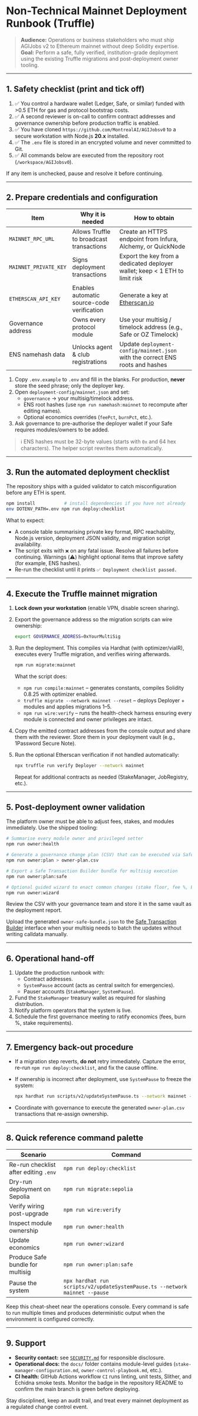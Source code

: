 # Non-Technical Mainnet Deployment Runbook (Truffle)

> **Audience:** Operations or business stakeholders who must ship AGIJobs v2 to Ethereum mainnet without deep Solidity expertise.
> **Goal:** Perform a safe, fully verified, institution-grade deployment using the existing Truffle migrations and post-deployment owner tooling.

---

## 1. Safety checklist (print and tick off)

1. ✅ You control a hardware wallet (Ledger, Safe, or similar) funded with >0.5 ETH for gas and protocol bootstrap costs.
2. ✅ A second reviewer is on-call to confirm contract addresses and governance ownership before production traffic is enabled.
3. ✅ You have cloned `https://github.com/MontrealAI/AGIJobsv0` to a secure workstation with Node.js **20.x** installed.
4. ✅ The `.env` file is stored in an encrypted volume and never committed to Git.
5. ✅ All commands below are executed from the repository root (`/workspace/AGIJobsv0`).

If any item is unchecked, pause and resolve it before continuing.

---

## 2. Prepare credentials and configuration

| Item | Why it is needed | How to obtain |
| --- | --- | --- |
| `MAINNET_RPC_URL` | Allows Truffle to broadcast transactions | Create an HTTPS endpoint from Infura, Alchemy, or QuickNode |
| `MAINNET_PRIVATE_KEY` | Signs deployment transactions | Export the key from a dedicated deployer wallet; keep < 1 ETH to limit risk |
| `ETHERSCAN_API_KEY` | Enables automatic source-code verification | Generate a key at [Etherscan.io](https://etherscan.io/myapikey) |
| Governance address | Owns every protocol module | Use your multisig / timelock address (e.g., Safe or OZ Timelock) |
| ENS namehash data | Unlocks agent & club registrations | Update `deployment-config/mainnet.json` with the correct ENS roots and hashes |

1. Copy `.env.example` to `.env` and fill in the blanks. For production, **never** store the seed phrase; only the deployer key.
2. Open `deployment-config/mainnet.json` and set:
   - `governance` → your multisig/timelock address.
   - ENS root hashes (use `npm run namehash:mainnet` to recompute after editing names).
   - Optional economics overrides (`feePct`, `burnPct`, etc.).
3. Ask governance to pre-authorise the deployer wallet if your Safe requires modules/owners to be added.

> ℹ️ ENS hashes must be 32-byte values (starts with `0x` and 64 hex characters). The helper script rewrites them automatically.

---

## 3. Run the automated deployment checklist

The repository ships with a guided validator to catch misconfiguration before any ETH is spent.

```bash
npm install           # install dependencies if you have not already
env DOTENV_PATH=.env npm run deploy:checklist
```

What to expect:

- A console table summarising private key format, RPC reachability, Node.js version, deployment JSON validity, and migration script availability.
- The script exits with `❌` on any fatal issue. Resolve all failures before continuing. Warnings (⚠️) highlight optional items that improve safety (for example, ENS hashes).
- Re-run the checklist until it prints `✅ Deployment checklist passed.`

---

## 4. Execute the Truffle mainnet migration

1. **Lock down your workstation** (enable VPN, disable screen sharing).
2. Export the governance address so the migration scripts can wire ownership:

   ```bash
   export GOVERNANCE_ADDRESS=0xYourMultiSig
   ```

3. Run the deployment. This compiles via Hardhat (with optimizer/viaIR), executes every Truffle migration, and verifies wiring afterwards.

   ```bash
   npm run migrate:mainnet
   ```

   What the script does:

   - `npm run compile:mainnet` – generates constants, compiles Solidity 0.8.25 with optimizer enabled.
   - `truffle migrate --network mainnet --reset` – deploys Deployer + modules and applies migrations 1–5.
   - `npm run wire:verify` – runs the health-check harness ensuring every module is connected and owner privileges are intact.

4. Copy the emitted contract addresses from the console output and share them with the reviewer. Store them in your deployment vault (e.g., 1Password Secure Note).

5. Run the optional Etherscan verification if not handled automatically:

   ```bash
   npx truffle run verify Deployer --network mainnet
   ```

   Repeat for additional contracts as needed (StakeManager, JobRegistry, etc.).

---

## 5. Post-deployment owner validation

The platform owner must be able to adjust fees, stakes, and modules immediately. Use the shipped tooling:

```bash
# Summarise every module owner and privileged setter
npm run owner:health

# Generate a governance change plan (CSV) that can be executed via Safe or OZ timelock
npm run owner:plan > owner-plan.csv

# Export a Safe Transaction Builder bundle for multisig execution
npm run owner:plan:safe

# Optional guided wizard to enact common changes (stake floor, fee %, ENS registrars)
npm run owner:wizard
```

Review the CSV with your governance team and store it in the same vault as the deployment report.

Upload the generated `owner-safe-bundle.json` to the [Safe Transaction Builder](https://app.safe.global/transactions/builder)
interface when your multisig needs to batch the updates without writing calldata manually.

---

## 6. Operational hand-off

1. Update the production runbook with:
   - Contract addresses.
   - `SystemPause` account (acts as central switch for emergencies).
   - Pauser accounts (`StakeManager`, `SystemPause`).
2. Fund the `StakeManager` treasury wallet as required for slashing distribution.
3. Notify platform operators that the system is live.
4. Schedule the first governance meeting to ratify economics (fees, burn %, stake requirements).

---

## 7. Emergency back-out procedure

- If a migration step reverts, **do not** retry immediately. Capture the error, re-run `npm run deploy:checklist`, and fix the cause offline.
- If ownership is incorrect after deployment, use `SystemPause` to freeze the system:

  ```bash
  npx hardhat run scripts/v2/updateSystemPause.ts --network mainnet --pause
  ```

- Coordinate with governance to execute the generated `owner-plan.csv` transactions that re-assign ownership.

---

## 8. Quick reference command palette

| Scenario | Command |
| --- | --- |
| Re-run checklist after editing `.env` | `npm run deploy:checklist` |
| Dry-run deployment on Sepolia | `npm run migrate:sepolia` |
| Verify wiring post-upgrade | `npm run wire:verify` |
| Inspect module ownership | `npm run owner:health` |
| Update economics | `npm run owner:wizard` |
| Produce Safe bundle for multisig | `npm run owner:plan:safe` |
| Pause the system | `npx hardhat run scripts/v2/updateSystemPause.ts --network mainnet --pause` |

Keep this cheat-sheet near the operations console. Every command is safe to run multiple times and produces deterministic output when the environment is configured correctly.

---

## 9. Support

- **Security contact:** see [`SECURITY.md`](../../SECURITY.md) for responsible disclosure.
- **Operational docs:** the `docs/` folder contains module-level guides (`stake-manager-configuration.md`, `owner-control-playbook.md`, etc.).
- **CI health:** GitHub Actions workflow `CI` runs linting, unit tests, Slither, and Echidna smoke tests. Monitor the badge in the repository README to confirm the main branch is green before deploying.

Stay disciplined, keep an audit trail, and treat every mainnet deployment as a regulated change control event.
